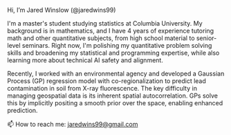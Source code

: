 Hi, I’m Jared Winslow (@jaredwins99)

I'm a master's student studying statistics at Columbia University. My background is in mathematics, and I have 4 years of experience tutoring math and other quantitative subjects, from high school material to senior-level seminars. Right now, I'm polishing my quantitative problem solving skills and broadening my statistical and programming expertise, while also learning more about technical AI safety and alignment.

Recently, I worked with an environmental agency and developed a Gaussian Process (GP) regression model with co-regionalization to predict lead contamination in soil from X-ray fluorescence. The key difficulty in managing geospatial data is its inherent spatial autocorrelation. GPs solve this by implicitly positing a smooth prior over the space, enabling enhanced prediction.

📫 How to reach me: jaredwins99@gmail.com

<!---
jaredwins99/jaredwins99 is a ✨ special ✨ repository because its `README.md` (this file) appears on your GitHub profile.
You can click the Preview link to take a look at your changes.
--->
